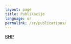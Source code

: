 ```yaml
---
layout: page
title: Publikacije
language: sr
permalink: /sr/publications/
---
```


<a href="http://bhas.gov.ba/data/Publikacije/Metodologije/SDG_00_2019_MD_0_BS.pdf" target="_blank">ВНР</a><br>

